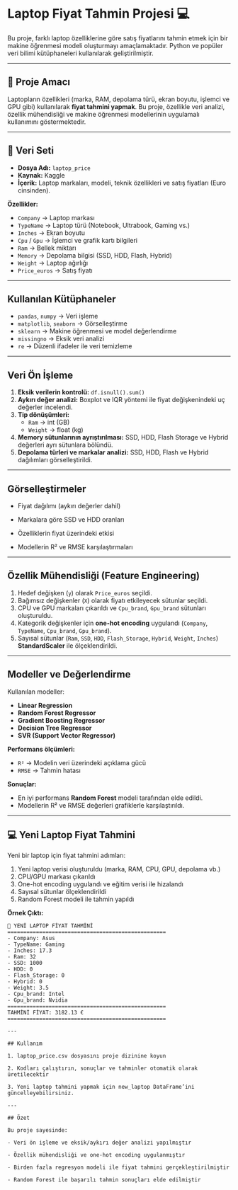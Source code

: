 # Laptop Fiyat Tahmin Projesi 💻

Bu proje, farklı laptop özelliklerine göre satış fiyatlarını tahmin etmek için bir makine öğrenmesi modeli oluşturmayı amaçlamaktadır. Python ve popüler veri bilimi kütüphaneleri kullanılarak geliştirilmiştir.

---

## 📝 Proje Amacı

Laptopların özellikleri (marka, RAM, depolama türü, ekran boyutu, işlemci ve GPU gibi) kullanılarak **fiyat tahmini yapmak**.  Bu proje, özellikle veri analizi, özellik mühendisliği ve makine öğrenmesi modellerinin uygulamalı kullanımını göstermektedir.

---

## 📂 Veri Seti

- **Dosya Adı:** `laptop_price`  
- **Kaynak:** Kaggle  
- **İçerik:** Laptop markaları, modeli, teknik özellikleri ve satış fiyatları (Euro cinsinden).  

**Özellikler:**
- `Company` → Laptop markası  
- `TypeName` → Laptop türü (Notebook, Ultrabook, Gaming vs.)  
- `Inches` → Ekran boyutu  
- `Cpu` / `Gpu` → İşlemci ve grafik kartı bilgileri  
- `Ram` → Bellek miktarı  
- `Memory` → Depolama bilgisi (SSD, HDD, Flash, Hybrid)  
- `Weight` → Laptop ağırlığı  
- `Price_euros` → Satış fiyatı  

---

## Kullanılan Kütüphaneler

- `pandas`, `numpy` → Veri işleme  
- `matplotlib`, `seaborn` → Görselleştirme  
- `sklearn` → Makine öğrenmesi ve model değerlendirme  
- `missingno` → Eksik veri analizi  
- `re` → Düzenli ifadeler ile veri temizleme  

---

## Veri Ön İşleme

1. **Eksik verilerin kontrolü:** `df.isnull().sum()`  
2. **Aykırı değer analizi:** Boxplot ve IQR yöntemi ile fiyat değişkenindeki uç değerler incelendi.  
3. **Tip dönüşümleri:**  
   - `Ram` → int (GB)  
   - `Weight` → float (kg)  
4. **Memory sütunlarının ayrıştırılması:** SSD, HDD, Flash Storage ve Hybrid değerleri ayrı sütunlara bölündü.  
5. **Depolama türleri ve markalar analizi:** SSD, HDD, Flash ve Hybrid dağılımları görselleştirildi.  

---

## Görselleştirmeler

- Fiyat dağılımı (aykırı değerler dahil)

- Markalara göre SSD ve HDD oranları

- Özelliklerin fiyat üzerindeki etkisi

- Modellerin R² ve RMSE karşılaştırmaları

---

## Özellik Mühendisliği (Feature Engineering)

1. Hedef değişken (`y`) olarak `Price_euros` seçildi.  
2. Bağımsız değişkenler (`X`) olarak fiyatı etkileyecek sütunlar seçildi.  
3. CPU ve GPU markaları çıkarıldı ve `Cpu_brand`, `Gpu_brand` sütunları oluşturuldu.  
4. Kategorik değişkenler için **one-hot encoding** uygulandı (`Company`, `TypeName`, `Cpu_brand`, `Gpu_brand`).  
5. Sayısal sütunlar (`Ram`, `SSD`, `HDD`, `Flash_Storage`, `Hybrid`, `Weight`, `Inches`) **StandardScaler** ile ölçeklendirildi.  

---

## Modeller ve Değerlendirme

Kullanılan modeller:  

- **Linear Regression**  
- **Random Forest Regressor**  
- **Gradient Boosting Regressor**  
- **Decision Tree Regressor**  
- **SVR (Support Vector Regressor)**  

**Performans ölçümleri:**  
- `R²` → Modelin veri üzerindeki açıklama gücü  
- `RMSE` → Tahmin hatası  

**Sonuçlar:**  
- En iyi performans **Random Forest** modeli tarafından elde edildi.  
- Modellerin R² ve RMSE değerleri grafiklerle karşılaştırıldı.  

---

## 💻 Yeni Laptop Fiyat Tahmini

Yeni bir laptop için fiyat tahmini adımları:  

1. Yeni laptop verisi oluşturuldu (marka, RAM, CPU, GPU, depolama vb.)  
2. CPU/GPU markası çıkarıldı  
3. One-hot encoding uygulandı ve eğitim verisi ile hizalandı  
4. Sayısal sütunlar ölçeklendirildi  
5. Random Forest modeli ile tahmin yapıldı  

**Örnek Çıktı:**

```text
🎯 YENİ LAPTOP FİYAT TAHMİNİ
==================================================
- Company: Asus
- TypeName: Gaming
- Inches: 17.3
- Ram: 32
- SSD: 1000
- HDD: 0
- Flash_Storage: 0
- Hybrid: 0
- Weight: 3.5
- Cpu_brand: Intel
- Gpu_brand: Nvidia
==================================================
TAHMİNİ FİYAT: 3182.13 €
==================================================

---

## Kullanım

1. laptop_price.csv dosyasını proje dizinine koyun

2. Kodları çalıştırın, sonuçlar ve tahminler otomatik olarak üretilecektir

3. Yeni laptop tahmini yapmak için new_laptop DataFrame’ini güncelleyebilirsiniz.

---

## Özet

Bu proje sayesinde:

- Veri ön işleme ve eksik/aykırı değer analizi yapılmıştır

- Özellik mühendisliği ve one-hot encoding uygulanmıştır

- Birden fazla regresyon modeli ile fiyat tahmini gerçekleştirilmiştir

- Random Forest ile başarılı tahmin sonuçları elde edilmiştir

